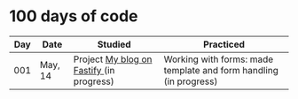 # 100 days of code

| Day | Date | Studied | Practiced |
| --- | --- | --- | --- |
| 001 | May, 14 | Project [ My blog on Fastify ](https://github.com/fairwind2k/Blog-fastify) (in progress) | Working with forms: made template and form handling  (in progress) |
